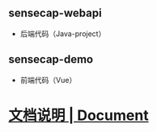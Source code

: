 ## sensecap-webapi 
* 后端代码（Java-project）

## sensecap-demo
* 前端代码（Vue）

# [文档说明 | Document](https://github.com/Seeed-Solution/SenseCAP-DataVirt-SaaS-Example/wiki)




